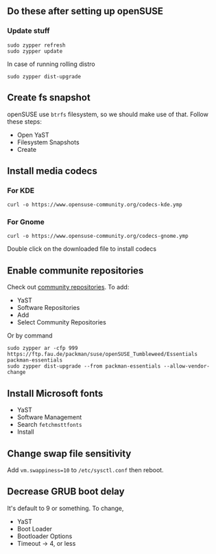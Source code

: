 ## Do these after setting up openSUSE

### Update stuff

    sudo zypper refresh
    sudo zypper update

In case of running rolling distro

    sudo zypper dist-upgrade

## Create fs snapshot

openSUSE use `btrfs` filesystem, so we should make use of that. Follow these steps:

- Open YaST
- Filesystem Snapshots
- Create

## Install media codecs

### For KDE

    curl -o https://www.opensuse-community.org/codecs-kde.ymp


### For Gnome

    curl -o https://www.opensuse-community.org/codecs-gnome.ymp


Double click on the downloaded file to install codecs

## Enable communite repositories

Check out [community repositories](https://en.opensuse.org/Additional_package_repositories).
To add:

- YaST
- Software Repositories
- Add
- Select Community Repositories

Or by command

    sudo zypper ar -cfp 999 https://ftp.fau.de/packman/suse/openSUSE_Tumbleweed/Essentials packman-essentials
    sudo zypper dist-upgrade --from packman-essentials --allow-vendor-change


## Install Microsoft fonts

- YaST
- Software Management
- Search `fetchmsttfonts`
- Install


## Change swap file sensitivity

Add `vm.swappiness=10` to `/etc/sysctl.conf` then reboot.

## Decrease GRUB boot delay

It's default to 9 or something. To change,

- YaST
- Boot Loader
- Bootloader Options
- Timeout -> 4, or less

